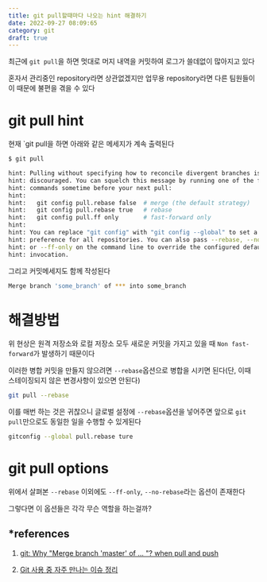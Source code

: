 ```yaml
---
title: git pull할때마다 나오는 hint 해결하기
date: 2022-09-27 08:09:65
category: git
draft: true
---
```


최근에 `git pull`을 하면 멋대로 머지 내역을 커밋하여 로그가 쓸데없이 많아지고 있다

혼자서 관리중인 repository라면 상관없겠지만 업무용 repository라면 다른 팀원들이 이 때문에 불편을 겪을 수 있다

# git pull hint

현재 `git pull을 하면 아래와 같은 메세지가 계속 출력된다

```sh
$ git pull

hint: Pulling without specifying how to reconcile divergent branches is
hint: discouraged. You can squelch this message by running one of the following
hint: commands sometime before your next pull:
hint:
hint:   git config pull.rebase false  # merge (the default strategy)
hint:   git config pull.rebase true   # rebase
hint:   git config pull.ff only       # fast-forward only
hint:
hint: You can replace "git config" with "git config --global" to set a default
hint: preference for all repositories. You can also pass --rebase, --no-rebase,
hint: or --ff-only on the command line to override the configured default per
hint: invocation.
```

그리고 커밋메세지도 함께 작성된다

```sh
Merge branch 'some_branch' of *** into some_branch
```

# 해결방법

위 현상은 원격 저장소와 로컬 저장소 모두 새로운 커밋을 가지고 있을 때 `Non fast-forward`가 발생하기 때문이다

이러한 병합 커밋을 만들지 않으려면 `--rebase`옵션으로 병합을 시키면 된다(단, 이때 스테이징되지 않은 변경사항이 있으면 안된다)

```sh
git pull --rebase
```

이를 매번 하는 것은 귀찮으니 글로벌 설정에 `--rebase`옵션을 넣어주면 앞으로 `git pull`만으로도 동일한 일을 수행할 수 있게된다

```sh
gitconfig --global pull.rebase ture
```

# git pull options

위에서 살펴본 `--rebase` 이외에도 `--ff-only`, `--no-rebase`라는 옵션이 존재한다

그렇다면 이 옵션들은 각각 무슨 역할을 하는걸까?



## \*references

1. [git: Why "Merge branch 'master' of ... "? when pull and push](https://stackoverflow.com/questions/15439527/git-why-merge-branch-master-of-when-pull-and-push)

2. [Git 사용 중 자주 만나는 이슈 정리](https://parksb.github.io/article/28.html)
